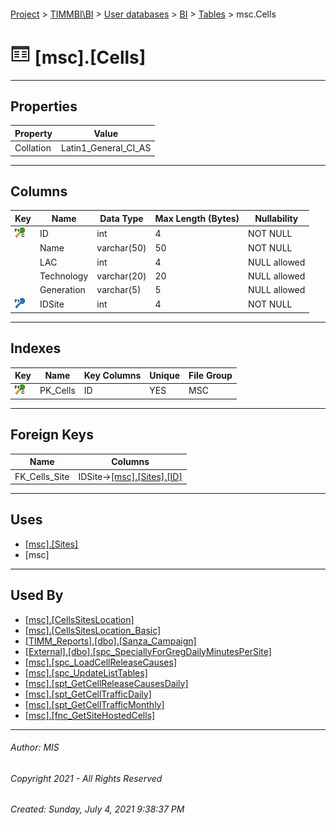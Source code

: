 #### 

[Project](../../../../index.md) > [TIMMBI\\BI](../../../index.md) > [User databases](../../index.md) > [BI](../index.md) > [Tables](Tables.md) > msc.Cells

# ![Tables](../../../../Images/Table32.png) [msc].[Cells]

---

## <a name="#properties"></a>Properties

| Property | Value |
|---|---|
| Collation | Latin1_General_CI_AS |


---

## <a name="#columns"></a>Columns

| Key | Name | Data Type | Max Length (Bytes) | Nullability |
|---|---|---|---|---|
| [![Cluster Primary Key PK_Cells: ID](../../../../Images/pkcluster.png)](#indexes) | ID | int | 4 | NOT NULL |
|  | Name | varchar(50) | 50 | NOT NULL |
|  | LAC | int | 4 | NULL allowed |
|  | Technology | varchar(20) | 20 | NULL allowed |
|  | Generation | varchar(5) | 5 | NULL allowed |
| [![Foreign Keys FK_Cells_Site: [msc].[Sites].IDSite](../../../../Images/fk.png)](#foreignkeys) | IDSite | int | 4 | NOT NULL |


---

## <a name="#indexes"></a>Indexes

| Key | Name | Key Columns | Unique | File Group |
|---|---|---|---|---|
| [![Cluster Primary Key PK_Cells: ID](../../../../Images/pkcluster.png)](#indexes) | PK_Cells | ID | YES | MSC |


---

## <a name="#foreignkeys"></a>Foreign Keys

| Name | Columns |
|---|---|
| FK_Cells_Site | IDSite->[[msc].[Sites].[ID]](Sites.md) |


---

## <a name="#uses"></a>Uses

* [[msc].[Sites]](Sites.md)
* [msc]


---

## <a name="#usedby"></a>Used By

* [[msc].[CellsSitesLocation]](../Views/CellsSitesLocation.md)
* [[msc].[CellsSitesLocation_Basic]](../Views/CellsSitesLocation_Basic.md)
* [[TIMM_Reports].[dbo].[Sanza_Campaign]](../../TIMM_Reports/Programmability/Stored_Procedures/Sanza_Campaign.md)
* [[External].[dbo].[spc_SpeciallyForGregDailyMinutesPerSite]](../../External/Programmability/Stored_Procedures/spc_SpeciallyForGregDailyMinutesPerSite.md)
* [[msc].[spc_LoadCellReleaseCauses]](../Programmability/Stored_Procedures/spc_LoadCellReleaseCauses.md)
* [[msc].[spc_UpdateListTables]](../Programmability/Stored_Procedures/spc_UpdateListTables.md)
* [[msc].[spt_GetCellReleaseCausesDaily]](../Programmability/Stored_Procedures/spt_GetCellReleaseCausesDaily.md)
* [[msc].[spt_GetCellTrafficDaily]](../Programmability/Stored_Procedures/spt_GetCellTrafficDaily.md)
* [[msc].[spt_GetCellTrafficMonthly]](../Programmability/Stored_Procedures/spt_GetCellTrafficMonthly.md)
* [[msc].[fnc_GetSiteHostedCells]](../Programmability/Functions/Scalar-valued_Functions/fnc_GetSiteHostedCells.md)


---

###### Author:  MIS

###### Copyright 2021 - All Rights Reserved

###### Created: Sunday, July 4, 2021 9:38:37 PM

